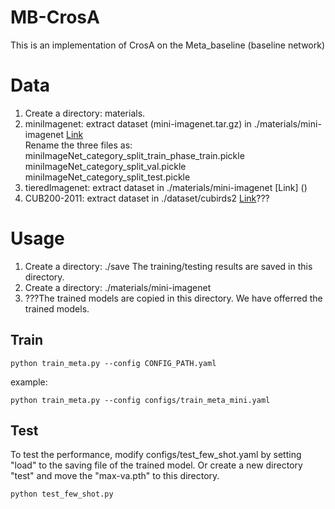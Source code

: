 # MB-CrosA
This is an implementation of CrosA on the Meta_baseline (baseline network)

# Data
1. Create a directory: materials. 
2. miniImagenet: extract dataset (mini-imagenet.tar.gz) in ./materials/mini-imagenet  [Link](https://drive.google.com/file/d/16V_ZlkW4SsnNDtnGmaBRq2OoPmUOc5mY/view?pli=1)
   <br>Rename the three files as:
          <br>miniImageNet_category_split_train_phase_train.pickle
          <br>miniImageNet_category_split_val.pickle
          <br>miniImageNet_category_split_test.pickle
4. tieredImagenet: extract dataset in ./materials/mini-imagenet  [Link] ()
5. CUB200-2011: extract dataset in ./dataset/cubirds2  [Link](https://drive.google.com/file/d/1hbzc_P1FuxMkcabkgn9ZKinBwW683j45/view)???

# Usage
1. Create a directory: ./save The training/testing results are saved in this directory.
2. Create a directory: ./materials/mini-imagenet
3. ???The trained models are copied in this directory. We have offerred the trained models.
## Train
```
python train_meta.py --config CONFIG_PATH.yaml
```
example:
```
python train_meta.py --config configs/train_meta_mini.yaml
```

## Test
To test the performance, modify configs/test_few_shot.yaml by setting "load" to the saving file of the trained model. Or create a new directory "test" and move the "max-va.pth" to this directory.
```
python test_few_shot.py
```

